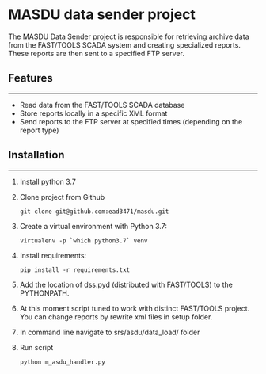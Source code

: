 # MASDU data sender project

The MASDU Data Sender project is responsible for retrieving archive data from the FAST/TOOLS SCADA system and creating specialized reports. 
These reports are then sent to a specified FTP server.


## Features
***
- Read data from the FAST/TOOLS SCADA database
- Store reports locally in a specific XML format
- Send reports to the FTP server at specified times (depending on the report type)

## Installation
***
1. Install python 3.7
2. Clone project from Github
   ```
   git clone git@github.com:ead3471/masdu.git
   ```
3. Create a virtual environment with Python 3.7:
   ```
   virtualenv -p `which python3.7` venv
   ```

4. Install requirements:
    ```
    pip install -r requirements.txt
    ```  

4. Add the location of dss.pyd (distributed with FAST/TOOLS) to the PYTHONPATH.

5. At this moment script tuned to work with distinct FAST/TOOLS project. 
You can change reports by rewrite xml files in setup folder.

6. In command line navigate to srs/asdu/data_load/ folder

7. Run script
    ```
    python m_asdu_handler.py
    ```

    
        



